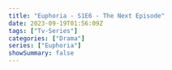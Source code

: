 ```yaml
---
title: "Euphoria - S1E6 - The Next Episode"
date: 2023-09-19T01:56:09Z
tags: ["Tv-Series"]
categories: ["Drama"]
series: ["Euphoria"]
showSummary: false
---
```


  <mux-player stream-type="on-demand"
  src="https://kp3d-my.sharepoint.com/personal/ryoo_kp3d_onmicrosoft_com/_layouts/15/download.aspx?share=EW8AIrvvmQ1Grjf3bWV93CoB3WCQpBuIonchL1vCmf3Qog" metadata-video-title="Euphoria - S1E6 - The Next Episode" prefer-playback="mse" controls>
  </mux-player>
  
  
  <script src="https://cdn.jsdelivr.net/npm/@mux/mux-player"></script>
  
   <script id="1Wtk2plbMx2iubSSvm001W7SRcaNynXuB017nmuk23TSs" type="application/ld+json">
 {
  "@context": "https://schema.org/",
  "@type": "VideoObject",
  "name": "Euphoria - S1E6 - The Next Episode",
  "contentUrl": "https://stream.mux.com/1Wtk2plbMx2iubSSvm001W7SRcaNynXuB017nmuk23TSs.m3u8",
  "thumbnailUrl": "https://www.themoviedb.org/t/p/original/dbFJUbalwWQPvUTnv9YAoRvdXuV.jpg?width=314&fit_mode=preserve&time=25",
  "uploadDate": "2023-09-19T01:56:09Z",
}

</script>
